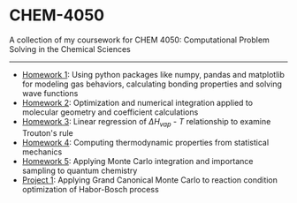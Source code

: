 # CHEM-4050
A collection of my coursework for CHEM 4050: Computational Problem Solving in the Chemical Sciences

-----------------

- [Homework 1](./hw1/README.md): Using python packages like numpy, pandas and matplotlib for modeling gas behaviors, calculating bonding properties and solving wave functions
- [Homework 2](./hw2/README.md): Optimization and numerical integration applied to molecular geometry and coefficient calculations
- [Homework 3](./hw3/README.md): Linear regression of $\Delta H_{vap} \text{ - } T$ relationship to examine Trouton's rule
- [Homework 4](./hw4/README.md): Computing thermodynamic properties from statistical mechanics
- [Homework 5](./hw5/README.md): Applying Monte Carlo integration and importance sampling to quantum chemistry
- [Project 1](./project_1/README.md): Applying Grand Canonical Monte Carlo to reaction condition optimization of Habor-Bosch process